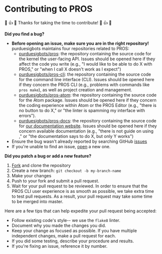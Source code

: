 # Contributing to PROS

:tada: :+1: :steam_locomotive: Thanks for taking the time to contribute! :steam_locomotive: :+1: :tada:

**Did you find a bug?**
- **Before opening an issue, make sure you are in the right repository!**
  purduesigbots maintains four repositories related to PROS:
  - [purduesigbots/pros](https://github.com/purduesigbots/pros): the repository containing the source code for the kernel the user-facing API. Issues should be opened here if they affect the code you write (e.g., "I would like to be able to do X with PROS," or "when I call <PROS function> X doesn't work as I expect")
  - [purduesigbots/pros-cli](https://github.com/purduesigbots/pros-cli): the repository containing the source code for the command line interface (CLI). Issues should be opened here if they concern the PROS CLI (e.g., problems with commands like `pros make`), as well as project creation and management.
  - [purduesigbots/pros-atom](https://github.com/purduesigbots/pros-atom): the repository containing the source code for the Atom package. Issues should be opened here if they concern the coding experience within Atom or the PROS Editor (e.g., "there is no button to do X," or "the linter is spamming my interface with errors").
  - [purduesigbots/pros-docs](https://github.com/purduesigbots/pros-docs): the repository containing the source code for [our documentation website](https://pros.cs.purdue.edu). Issues should be opened here if they concern available documentation (e.g., "there is not guide on using <PROS feature>," or "the documentation says to do X, but only Y works")
- Ensure the bug wasn't already reported by searching GitHub [issues](https://github.com/purduesigbots/pros-cli/issues)
- If you're unable to find an issue, [open](https://github.com/purduesigbots/pros-cli/issues/new) a new one.

**Did you patch a bug or add a new feature?**
1. [Fork](https://github.com/purduesigbots/pros-cli/fork) and clone the repository
2. Create a new branch: `git checkout -b my-branch-name`
3. Make your changes
4. Push to your fork and submit a pull request.
5. Wait for your pull request to be reviewed. In order to ensure that the PROS CLI user experience is as smooth as possible, we take extra time to test pull requests. As a result, your pull request may take some time to be merged into master.

Here are a few tips that can help expedite your pull request being accepted:
- Follow existing code's style-- we use the `flake8` linter.
- Document why you made the changes you did.
- Keep your change as focused as possible. If you have multiple independent changes, make a pull request for each.
- If you did some testing, describe your procedure and results.
- If you're fixing an issue, reference it by number.
